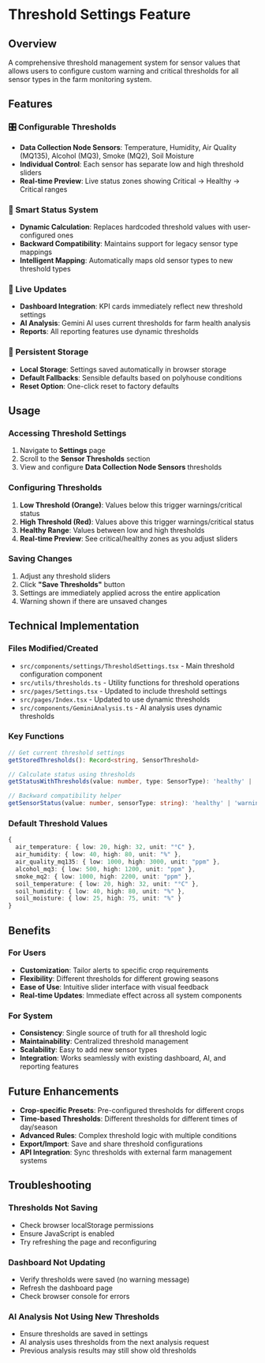 # Threshold Settings Feature

## Overview
A comprehensive threshold management system for sensor values that allows users to configure custom warning and critical thresholds for all sensor types in the farm monitoring system.

## Features

### 🎛️ Configurable Thresholds
- **Data Collection Node Sensors**: Temperature, Humidity, Air Quality (MQ135), Alcohol (MQ3), Smoke (MQ2), Soil Moisture
- **Individual Control**: Each sensor has separate low and high threshold sliders
- **Real-time Preview**: Live status zones showing Critical → Healthy → Critical ranges

### 🎯 Smart Status System
- **Dynamic Calculation**: Replaces hardcoded threshold values with user-configured ones
- **Backward Compatibility**: Maintains support for legacy sensor type mappings
- **Intelligent Mapping**: Automatically maps old sensor types to new threshold types

### 🔄 Live Updates
- **Dashboard Integration**: KPI cards immediately reflect new threshold settings
- **AI Analysis**: Gemini AI uses current thresholds for farm health analysis
- **Reports**: All reporting features use dynamic thresholds

### 💾 Persistent Storage
- **Local Storage**: Settings saved automatically in browser storage
- **Default Fallbacks**: Sensible defaults based on polyhouse conditions
- **Reset Option**: One-click reset to factory defaults

## Usage

### Accessing Threshold Settings
1. Navigate to **Settings** page
2. Scroll to the **Sensor Thresholds** section
3. View and configure **Data Collection Node Sensors** thresholds

### Configuring Thresholds
1. **Low Threshold (Orange)**: Values below this trigger warnings/critical status
2. **High Threshold (Red)**: Values above this trigger warnings/critical status
3. **Healthy Range**: Values between low and high thresholds
4. **Real-time Preview**: See critical/healthy zones as you adjust sliders

### Saving Changes
1. Adjust any threshold sliders
2. Click **"Save Thresholds"** button
3. Settings are immediately applied across the entire application
4. Warning shown if there are unsaved changes

## Technical Implementation

### Files Modified/Created
- `src/components/settings/ThresholdSettings.tsx` - Main threshold configuration component
- `src/utils/thresholds.ts` - Utility functions for threshold operations
- `src/pages/Settings.tsx` - Updated to include threshold settings
- `src/pages/Index.tsx` - Updated to use dynamic thresholds
- `src/components/GeminiAnalysis.ts` - AI analysis uses dynamic thresholds

### Key Functions
```typescript
// Get current threshold settings
getStoredThresholds(): Record<string, SensorThreshold>

// Calculate status using thresholds
getStatusWithThresholds(value: number, type: SensorType): 'healthy' | 'warning' | 'critical'

// Backward compatibility helper
getSensorStatus(value: number, sensorType: string): 'healthy' | 'warning' | 'critical'
```

### Default Threshold Values
```typescript
{
  air_temperature: { low: 20, high: 32, unit: "°C" },
  air_humidity: { low: 40, high: 80, unit: "%" },
  air_quality_mq135: { low: 1000, high: 3000, unit: "ppm" },
  alcohol_mq3: { low: 500, high: 1200, unit: "ppm" },
  smoke_mq2: { low: 1000, high: 2200, unit: "ppm" },
  soil_temperature: { low: 20, high: 32, unit: "°C" },
  soil_humidity: { low: 40, high: 80, unit: "%" },
  soil_moisture: { low: 25, high: 75, unit: "%" }
}
```

## Benefits

### For Users
- **Customization**: Tailor alerts to specific crop requirements
- **Flexibility**: Different thresholds for different growing seasons
- **Ease of Use**: Intuitive slider interface with visual feedback
- **Real-time Updates**: Immediate effect across all system components

### For System
- **Consistency**: Single source of truth for all threshold logic
- **Maintainability**: Centralized threshold management
- **Scalability**: Easy to add new sensor types
- **Integration**: Works seamlessly with existing dashboard, AI, and reporting features

## Future Enhancements
- **Crop-specific Presets**: Pre-configured thresholds for different crops
- **Time-based Thresholds**: Different thresholds for different times of day/season
- **Advanced Rules**: Complex threshold logic with multiple conditions
- **Export/Import**: Save and share threshold configurations
- **API Integration**: Sync thresholds with external farm management systems

## Troubleshooting

### Thresholds Not Saving
- Check browser localStorage permissions
- Ensure JavaScript is enabled
- Try refreshing the page and reconfiguring

### Dashboard Not Updating
- Verify thresholds were saved (no warning message)
- Refresh the dashboard page
- Check browser console for errors

### AI Analysis Not Using New Thresholds
- Ensure thresholds are saved in settings
- AI analysis uses thresholds from the next analysis request
- Previous analysis results may still show old thresholds

